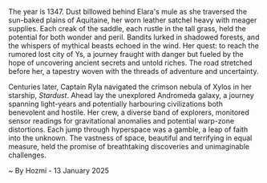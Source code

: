 
The year is 1347.  Dust billowed behind Elara's mule as she traversed the sun-baked plains of Aquitaine, her worn leather satchel heavy with meager supplies.  Each creak of the saddle, each rustle in the tall grass, held the potential for both wonder and peril.  Bandits lurked in shadowed forests, and the whispers of mythical beasts echoed in the wind.  Her quest: to reach the rumored lost city of Ys, a journey fraught with danger but fueled by the hope of uncovering ancient secrets and untold riches.  The road stretched before her, a tapestry woven with the threads of adventure and uncertainty.

Centuries later, Captain Ryla navigated the crimson nebula of Xylos in her starship, *Stardust*.  Ahead lay the unexplored Andromeda galaxy, a journey spanning light-years and potentially harbouring civilizations both benevolent and hostile.  Her crew, a diverse band of explorers, monitored sensor readings for gravitational anomalies and potential warp-zone distortions. Each jump through hyperspace was a gamble, a leap of faith into the unknown. The vastness of space, beautiful and terrifying in equal measure, held the promise of breathtaking discoveries and unimaginable challenges.

~ By Hozmi - 13 January 2025
